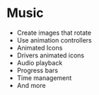 # Music

- Create images that rotate
- Use animation controllers
- Animated Icons
- Drivers animated icons
- Audio playback
- Progress bars
- Time management
- And more
